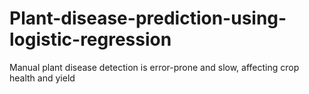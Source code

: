# Plant-disease-prediction-using-logistic-regression
Manual plant disease detection is error-prone and slow, affecting crop health and yield
